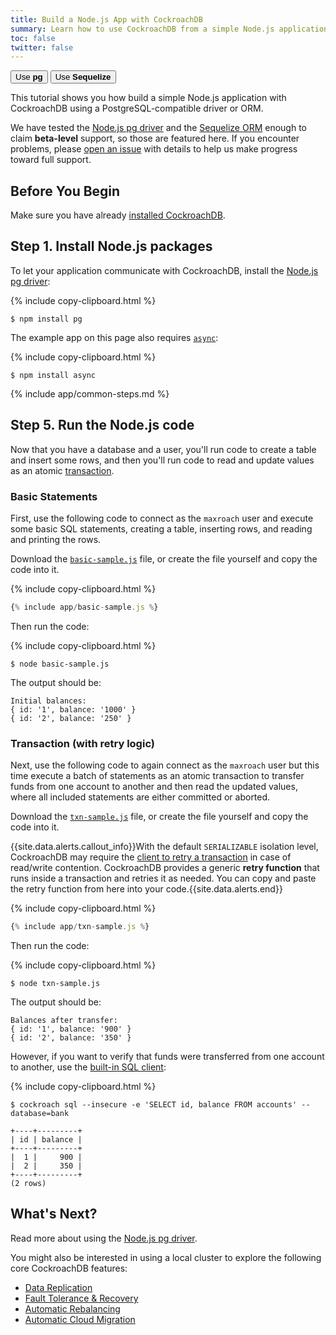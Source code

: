 ```yaml
---
title: Build a Node.js App with CockroachDB
summary: Learn how to use CockroachDB from a simple Node.js application with the Node.js pg driver.
toc: false
twitter: false
---
```


<div class="filters filters-big clearfix">
    <a href="build-a-nodejs-app-with-cockroachdb.html"><button class="filter-button current">Use <strong>pg</strong></button></a>
    <a href="build-a-nodejs-app-with-cockroachdb-sequelize.html"><button class="filter-button">Use <strong>Sequelize</strong></button></a>
</div>

This tutorial shows you how build a simple Node.js application with CockroachDB using a PostgreSQL-compatible driver or ORM.

We have tested the [Node.js pg driver](https://www.npmjs.com/package/pg) and the [Sequelize ORM](https://sequelize.readthedocs.io/en/v3/) enough to claim **beta-level** support, so those are featured here. If you encounter problems, please [open an issue](https://github.com/cockroachdb/cockroach/issues/new) with details to help us make progress toward full support.

<div id="toc"></div>

## Before You Begin

Make sure you have already [installed CockroachDB](install-cockroachdb.html).

## Step 1. Install Node.js packages

To let your application communicate with CockroachDB, install the [Node.js pg driver](https://www.npmjs.com/package/pg):

{% include copy-clipboard.html %}
~~~ shell
$ npm install pg
~~~

The example app on this page also requires [`async`](https://www.npmjs.com/package/async):

{% include copy-clipboard.html %}
~~~ shell
$ npm install async
~~~

{% include app/common-steps.md %}

## Step 5. Run the Node.js code

Now that you have a database and a user, you'll run code to create a table and insert some rows, and then you'll run code to read and update values as an atomic [transaction](transactions.html).

### Basic Statements

First, use the following code to connect as the `maxroach` user and execute some basic SQL statements, creating a table, inserting rows, and reading and printing the rows.

Download the <a href="https://raw.githubusercontent.com/cockroachdb/docs/master/_includes/app/basic-sample.js" download><code>basic-sample.js</code></a> file, or create the file yourself and copy the code into it.

{% include copy-clipboard.html %}
~~~ js
{% include app/basic-sample.js %}
~~~

Then run the code:

{% include copy-clipboard.html %}
~~~ shell
$ node basic-sample.js
~~~

The output should be:

~~~ shell
Initial balances:
{ id: '1', balance: '1000' }
{ id: '2', balance: '250' }
~~~

### Transaction (with retry logic)

Next, use the following code to again connect as the `maxroach` user but this time execute a batch of statements as an atomic transaction to transfer funds from one account to another and then read the updated values, where all included statements are either committed or aborted.

Download the <a href="https://raw.githubusercontent.com/cockroachdb/docs/master/_includes/app/txn-sample.js" download><code>txn-sample.js</code></a> file, or create the file yourself and copy the code into it.

{{site.data.alerts.callout_info}}With the default <code>SERIALIZABLE</code> isolation level, CockroachDB may require the <a href="transactions.html#transaction-retries">client to retry a transaction</a> in case of read/write contention. CockroachDB provides a generic <strong>retry function</strong> that runs inside a transaction and retries it as needed. You can copy and paste the retry function from here into your code.{{site.data.alerts.end}}

{% include copy-clipboard.html %}
~~~ js
{% include app/txn-sample.js %}
~~~

Then run the code:

{% include copy-clipboard.html %}
~~~ shell
$ node txn-sample.js
~~~

The output should be:

~~~
Balances after transfer:
{ id: '1', balance: '900' }
{ id: '2', balance: '350' }
~~~

However, if you want to verify that funds were transferred from one account to another, use the [built-in SQL client](use-the-built-in-sql-client.html):

{% include copy-clipboard.html %}
~~~ shell
$ cockroach sql --insecure -e 'SELECT id, balance FROM accounts' --database=bank
~~~

~~~
+----+---------+
| id | balance |
+----+---------+
|  1 |     900 |
|  2 |     350 |
+----+---------+
(2 rows)
~~~

## What's Next?

Read more about using the [Node.js pg driver](https://www.npmjs.com/package/pg).

You might also be interested in using a local cluster to explore the following core CockroachDB features:

- [Data Replication](demo-data-replication.html)
- [Fault Tolerance & Recovery](demo-fault-tolerance-and-recovery.html)
- [Automatic Rebalancing](demo-automatic-rebalancing.html)
- [Automatic Cloud Migration](demo-automatic-cloud-migration.html)
